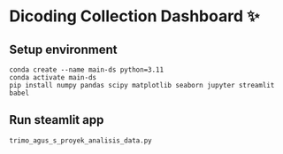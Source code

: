 # Dicoding Collection Dashboard ✨

## Setup environment
```
conda create --name main-ds python=3.11
conda activate main-ds
pip install numpy pandas scipy matplotlib seaborn jupyter streamlit babel
```

## Run steamlit app
```
trimo_agus_s_proyek_analisis_data.py
```

